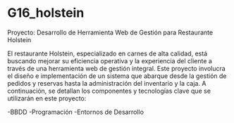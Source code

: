 # G16_holstein

Proyecto: Desarrollo de Herramienta Web de Gestión para Restaurante Holstein

El restaurante Holstein, especializado en carnes de alta calidad, está buscando mejorar su eficiencia operativa y la experiencia del cliente a través de una herramienta web de gestión integral. Este proyecto involucra el diseño e implementación de un sistema que abarque desde la gestión de pedidos y reservas hasta la administración del inventario y la caja. A continuación, se detallan los componentes y tecnologías clave que se utilizarán en este proyecto:

-BBDD
-Programación
-Entornos de Desarrollo



